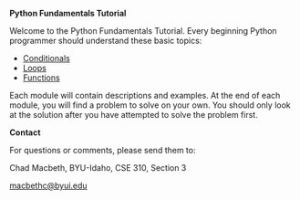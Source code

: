 **Python Fundamentals Tutorial**

Welcome to the Python Fundamentals Tutorial.  Every beginning Python programmer should understand these basic topics:

- [Conditionals](conditionals.md)
- [Loops](loops.md)
- [Functions](functions.md)

Each module will contain descriptions and examples.  At the end of each module, you will find a problem to solve on your own.  You should only look at the solution after you have attempted to solve the problem first.

**Contact**

For questions or comments, please send them to:

Chad Macbeth, BYU-Idaho, CSE 310, Section 3

macbethc@byui.edu

